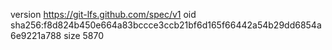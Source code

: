 version https://git-lfs.github.com/spec/v1
oid sha256:f8d824b450e664a83bccce3ccb21bf6d165f66442a54b29dd6854a6e9221a788
size 5870
